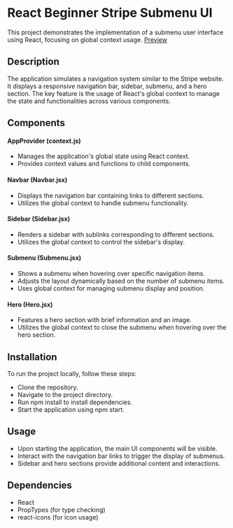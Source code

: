 # React Beginner Stripe Submenu UI
This project demonstrates the implementation of a submenu user interface using React, focusing on global context usage.
<a href="https://react-submenu-ui.netlify.app/">Preview</a>

## Description
The application simulates a navigation system similar to the Stripe website. It displays a responsive navigation bar, sidebar, submenu, and a hero section. The key feature is the usage of React's global context to manage the state and functionalities across various components.

## Components

#### AppProvider (context.js)
- Manages the application's global state using React context.
- Provides context values and functions to child components.

#### Navbar (Navbar.jsx)
- Displays the navigation bar containing links to different sections.
- Utilizes the global context to handle submenu functionality.

#### Sidebar (Sidebar.jsx)
- Renders a sidebar with sublinks corresponding to different sections.
- Utilizes the global context to control the sidebar's display.

#### Submenu (Submenu.jsx)
- Shows a submenu when hovering over specific navigation items.
- Adjusts the layout dynamically based on the number of submenu items.
- Uses global context for managing submenu display and position.

#### Hero (Hero.jsx)
- Features a hero section with brief information and an image.
- Utilizes the global context to close the submenu when hovering over the hero section.

## Installation
To run the project locally, follow these steps:

- Clone the repository.
- Navigate to the project directory.
- Run npm install to install dependencies.
- Start the application using npm start.

## Usage
- Upon starting the application, the main UI components will be visible.
- Interact with the navigation bar links to trigger the display of submenus.
- Sidebar and hero sections provide additional content and interactions.

## Dependencies
- React
- PropTypes (for type checking)
- react-icons (for icon usage)